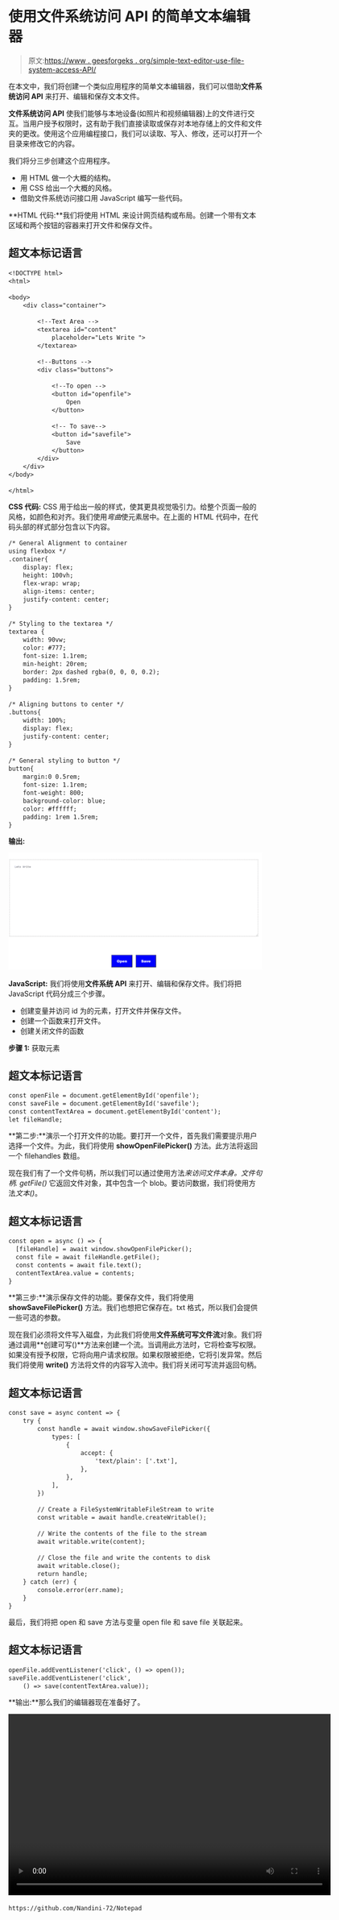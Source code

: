 # 使用文件系统访问 API 的简单文本编辑器

> 原文:[https://www . geesforgeks . org/simple-text-editor-use-file-system-access-API/](https://www.geeksforgeeks.org/simple-text-editor-using-file-system-access-api/)

在本文中，我们将创建一个类似应用程序的简单文本编辑器，我们可以借助**文件系统访问 API** 来打开、编辑和保存文本文件。

**文件系统访问 API** 使我们能够与本地设备(如照片和视频编辑器)上的文件进行交互。当用户授予权限时，这有助于我们直接读取或保存对本地存储上的文件和文件夹的更改。使用这个应用编程接口，我们可以读取、写入、修改，还可以打开一个目录来修改它的内容。

我们将分三步创建这个应用程序。

*   用 HTML 做一个大概的结构。
*   用 CSS 给出一个大概的风格。
*   借助文件系统访问接口用 JavaScript 编写一些代码。

**HTML 代码:**我们将使用 HTML 来设计网页结构或布局。创建一个带有文本区域和两个按钮的容器来打开文件和保存文件。

## 超文本标记语言

```htmlhtml
<!DOCTYPE html>
<html>

<body>
    <div class="container">

        <!--Text Area -->
        <textarea id="content" 
            placeholder="Lets Write ">
        </textarea>

        <!--Buttons -->
        <div class="buttons">

            <!--To open -->
            <button id="openfile">
                Open
            </button>

            <!-- To save-->
            <button id="savefile">
                Save
            </button>
        </div>
    </div>
</body>

</html>
```

**CSS 代码:** CSS 用于给出一般的样式，使其更具视觉吸引力。给整个页面一般的风格，如颜色和对齐。我们使用*弯曲*使元素居中。在上面的 HTML 代码中，在代码头部的样式部分包含以下内容。

```htmlhtml
/* General Alignment to container 
using flexbox */
.container{
    display: flex;
    height: 100vh;
    flex-wrap: wrap;
    align-items: center;
    justify-content: center;
}

/* Styling to the textarea */
textarea {
    width: 90vw;
    color: #777;
    font-size: 1.1rem;
    min-height: 20rem;
    border: 2px dashed rgba(0, 0, 0, 0.2);
    padding: 1.5rem;
}

/* Aligning buttons to center */
.buttons{
    width: 100%;
    display: flex;
    justify-content: center;
}

/* General styling to button */
button{
    margin:0 0.5rem;
    font-size: 1.1rem;
    font-weight: 800;
    background-color: blue;
    color: #ffffff;
    padding: 1rem 1.5rem;
}
```

**输出:**

![](img/fb74e2490cd41fb1b535278a95f42dd4.png)

**JavaScript:** 我们将使用**文件系统 API** 来打开、编辑和保存文件。我们将把 JavaScript 代码分成三个步骤。

*   创建变量并访问 id 为的元素，打开文件并保存文件。
*   创建一个函数来打开文件。
*   创建关闭文件的函数

**步骤 1:** 获取元素

## 超文本标记语言

```htmlhtml
const openFile = document.getElementById('openfile');
const saveFile = document.getElementById('savefile');
const contentTextArea = document.getElementById('content');
let fileHandle;
```

**第二步:**演示一个打开文件的功能。要打开一个文件，首先我们需要提示用户选择一个文件。为此，我们将使用 **showOpenFilePicker()** 方法。此方法将返回一个 filehandles 数组。

现在我们有了一个文件句柄，所以我们可以通过使用方法*来访问文件本身。文件句柄. getFile()* 它返回文件对象，其中包含一个 blob。要访问数据，我们将使用方法*文本()*。

## 超文本标记语言

```htmlhtml
const open = async () => {
  [fileHandle] = await window.showOpenFilePicker();
  const file = await fileHandle.getFile();
  const contents = await file.text();
  contentTextArea.value = contents;
}
```

**第三步:**演示保存文件的功能。要保存文件，我们将使用 **showSaveFilePicker()** 方法。我们也想把它保存在。txt 格式，所以我们会提供一些可选的参数。

现在我们必须将文件写入磁盘，为此我们将使用**文件系统可写文件流**对象。我们将通过调用**创建可写()**方法来创建一个流。当调用此方法时，它将检查写权限。如果没有授予权限，它将向用户请求权限。如果权限被拒绝，它将引发异常。然后我们将使用 **write()** 方法将文件的内容写入流中。我们将关闭可写流并返回句柄。

## 超文本标记语言

```htmlhtml
const save = async content => {
    try {
        const handle = await window.showSaveFilePicker({
            types: [
                {
                    accept: {
                        'text/plain': ['.txt'],
                    },
                },
            ],
        })

        // Create a FileSystemWritableFileStream to write
        const writable = await handle.createWritable();

        // Write the contents of the file to the stream
        await writable.write(content);

        // Close the file and write the contents to disk
        await writable.close();
        return handle;
    } catch (err) {
        console.error(err.name);
    }
}
```

最后，我们将把 open 和 save 方法与变量 open file 和 save file 关联起来。

## 超文本标记语言

```htmlhtml
openFile.addEventListener('click', () => open());
saveFile.addEventListener('click', 
    () => save(contentTextArea.value));
```

**输出:**那么我们的编辑器现在准备好了。

<video class="wp-video-shortcode" id="video-528166-1" width="640" height="360" preload="metadata" controls=""><source type="video/mp4" src="https://media.geeksforgeeks.org/wp-content/uploads/20201215110553/up.mp4?_=1">[https://media.geeksforgeeks.org/wp-content/uploads/20201215110553/up.mp4](https://media.geeksforgeeks.org/wp-content/uploads/20201215110553/up.mp4)</video>

```htmlhtml
https://github.com/Nandini-72/Notepad
```
